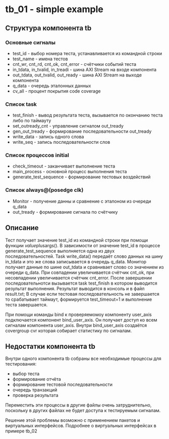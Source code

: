 # tb_01 - simple example

## Структура компонента tb

### Основные сигналы

* test_id - выбор номера теста, устанавливается из командной строки
* test_name - имена тестов
* cnt_wr, cnt_rd, cnt_ok, cnt_error - счётчики  событий теста
* in_tdata, in_tvalid, in_treadi - шина AXI Stream на входе компонента
* out_tdata, out_tvalid, out_ready - шина AXI Stream на выходе компонента
* q_data - очередь эталонных данных
* cv_all - процент покрытия code coverage

### Список task

* test_finish - вывод результата теста, вызывается по окончанию теста либо по таймауту
* set_outready_cnt - управление сигналом out_tready
* gen_out_tready - формирование последовательности out_tready
* write_data - запись одного слова
* write_seq - запись последовательности слов

### Список процессов initial

* check_timeout - заканчивает выполнение теста
* main_process - основной процесс выполнения теста
* generate_test_sequence - формирование тестовых воздействий

### Список always@(posedge clk)

* Monitor - получение данны и сравнение с эталоном из очереди q_data
* out_tready - формирование сигнала по счётчику

## Описание

Тест получает значение test_id из командной строки при помощи функции  $value$plusargs(). В зависимости от значение test_id в процессе generate_test_sequence выполняется одна из двух последовательностей. Task write_data() передаёт слово данных на шину in_tdata и это же слова записывается в очередь q_data.
Монитор получает данные по шине out_tdata и сравнивает слово со значением из очереди q_data. При совпадении увеличивается счётчик cnt_ok, при несовпадении увеличивается счётчик cnt_error. После завершении последовательнотси вызывается task test_finish в котором выводится результат выполнения. Результат выводится в консоль и в файл result.txt; В случае если тестовая последовательность не завершается то срабатывает таймаут, формируется test_timeout=1 и выполнение теста завершается.


При помощи команды bind  к проверяемомоу компоненту user_axis подключается компонент bind_user_axis. Он получает доступ ко всем сигналам компонента user_axis. Внутри bind_user_axis создаётся covergroup cvr которая собирает статистику по сигналам.

## Недостатки компонента tb

Внутри одного компонента tb собраны все необходимые процессы для тестирования:
* выбор теста
* формирование отчёта
* формирование тестовой последовательности
* очередь транзакций
* проверка результата

Переместить эти процессы в другие файлы очень затруднительно, поскольку в других файлах не будет доступа к тестируемым сигналам.

Решение этой проблемы возможно с применением пакетов и виртуальных интерфейсов. Подробнее о виртуальных интерфейсах в примере tb_02

